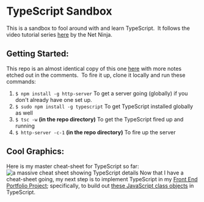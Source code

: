 # TypeScript Sandbox
This is a sandbox to fool around with and learn TypeScript.&nbsp; It follows the video tutorial series [here](https://www.youtube.com/playlist?list=PL4cUxeGkcC9gUgr39Q_yD6v-bSyMwKPUI) by the Net Ninja.

## Getting Started:
This repo is an almost identical copy of this one [here](https://github.com/iamshaunjp/typescript-tutorial/tree/lesson-10) with more notes etched out in the comments.&nbsp; To fire it up, clone it locally and run these commands:
1. `$ npm install -g http-server` To get a server going (globally) if you don't already have one set up.
2. `$ sudo npm install -g typescript` To get TypeScript installed globally as well
3. `$ tsc -w` **(in the repo directory)** To get the TypeScript fired up and running
4. `$ http-server -c-1` **(in the repo directory)** To fire up the server

## Cool Graphics:
Here is my master cheat-sheet for TypeScript so far:
![a massive cheat sheet showing TypeScript details](https://i.imgur.com/iC3tcSq.jpg)
Now that I have a cheat-sheet going, my next step is to implement TypeScript in my [Front End Portfolio Project](https://github.com/Richard-Burd/front-end-portfolio-project); specifically, to build out [these JavaScript class objects](https://github.com/Richard-Burd/front-end-portfolio-project/blob/master/front-end/src/objects.js) in TypeScript.
